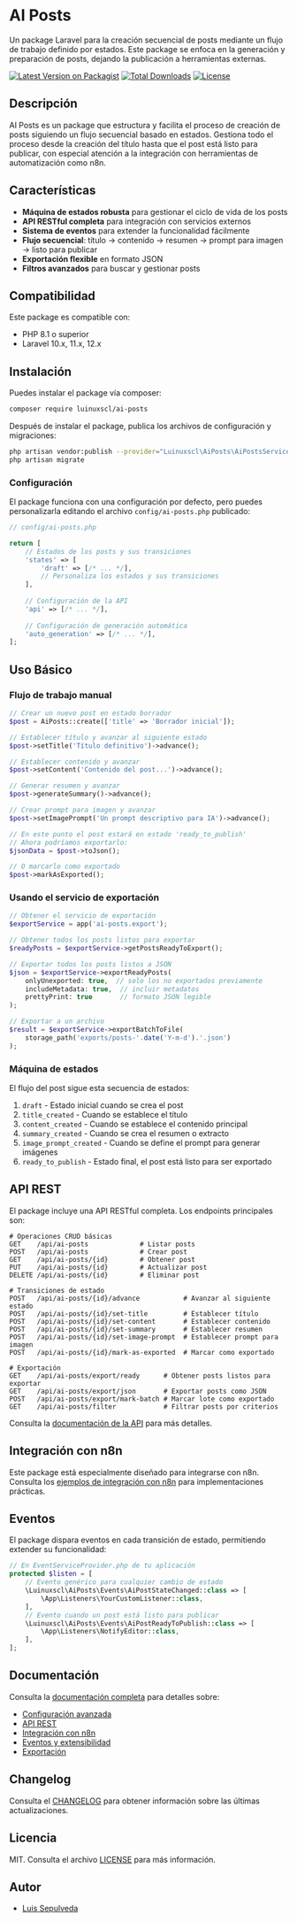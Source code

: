 # AI Posts

Un package Laravel para la creación secuencial de posts mediante un flujo de trabajo definido por estados. Este package se enfoca en la generación y preparación de posts, dejando la publicación a herramientas externas.

[![Latest Version on Packagist](https://img.shields.io/packagist/v/luinuxscl/ai-posts.svg?style=flat-square)](https://packagist.org/packages/luinuxscl/ai-posts)
[![Total Downloads](https://img.shields.io/packagist/dt/luinuxscl/ai-posts.svg?style=flat-square)](https://packagist.org/packages/luinuxscl/ai-posts)
[![License](https://img.shields.io/packagist/l/luinuxscl/ai-posts?style=flat-square)](https://packagist.org/packages/luinuxscl/ai-posts)

## Descripción

AI Posts es un package que estructura y facilita el proceso de creación de posts siguiendo un flujo secuencial basado en estados. Gestiona todo el proceso desde la creación del título hasta que el post está listo para publicar, con especial atención a la integración con herramientas de automatización como n8n.

## Características

- **Máquina de estados robusta** para gestionar el ciclo de vida de los posts
- **API RESTful completa** para integración con servicios externos
- **Sistema de eventos** para extender la funcionalidad fácilmente
- **Flujo secuencial**: título → contenido → resumen → prompt para imagen → listo para publicar
- **Exportación flexible** en formato JSON
- **Filtros avanzados** para buscar y gestionar posts

## Compatibilidad

Este package es compatible con:

- PHP 8.1 o superior
- Laravel 10.x, 11.x, 12.x

## Instalación

Puedes instalar el package vía composer:

```bash
composer require luinuxscl/ai-posts
```

Después de instalar el package, publica los archivos de configuración y migraciones:

```bash
php artisan vendor:publish --provider="Luinuxscl\AiPosts\AiPostsServiceProvider"
php artisan migrate
```

### Configuración

El package funciona con una configuración por defecto, pero puedes personalizarla editando el archivo `config/ai-posts.php` publicado:

```php
// config/ai-posts.php

return [
    // Estados de los posts y sus transiciones
    'states' => [
        'draft' => [/* ... */],
        // Personaliza los estados y sus transiciones
    ],
    
    // Configuración de la API
    'api' => [/* ... */],
    
    // Configuración de generación automática
    'auto_generation' => [/* ... */],
];
```

## Uso Básico

### Flujo de trabajo manual

```php
// Crear un nuevo post en estado borrador
$post = AiPosts::create(['title' => 'Borrador inicial']);

// Establecer título y avanzar al siguiente estado
$post->setTitle('Título definitivo')->advance();

// Establecer contenido y avanzar
$post->setContent('Contenido del post...')->advance();

// Generar resumen y avanzar
$post->generateSummary()->advance();

// Crear prompt para imagen y avanzar
$post->setImagePrompt('Un prompt descriptivo para IA')->advance();

// En este punto el post estará en estado 'ready_to_publish'
// Ahora podríamos exportarlo:
$jsonData = $post->toJson();

// O marcarlo como exportado
$post->markAsExported();
```

### Usando el servicio de exportación

```php
// Obtener el servicio de exportación
$exportService = app('ai-posts.export');

// Obtener todos los posts listos para exportar
$readyPosts = $exportService->getPostsReadyToExport();

// Exportar todos los posts listos a JSON
$json = $exportService->exportReadyPosts(
    onlyUnexported: true,  // solo los no exportados previamente
    includeMetadata: true,  // incluir metadatos
    prettyPrint: true       // formato JSON legible
);

// Exportar a un archivo
$result = $exportService->exportBatchToFile(
    storage_path('exports/posts-'.date('Y-m-d').'.json')
);
```

### Máquina de estados

El flujo del post sigue esta secuencia de estados:

1. `draft` - Estado inicial cuando se crea el post
2. `title_created` - Cuando se establece el título
3. `content_created` - Cuando se establece el contenido principal
4. `summary_created` - Cuando se crea el resumen o extracto
5. `image_prompt_created` - Cuando se define el prompt para generar imágenes
6. `ready_to_publish` - Estado final, el post está listo para ser exportado

## API REST

El package incluye una API RESTful completa. Los endpoints principales son:

```
# Operaciones CRUD básicas
GET    /api/ai-posts             # Listar posts
POST   /api/ai-posts             # Crear post
GET    /api/ai-posts/{id}        # Obtener post
PUT    /api/ai-posts/{id}        # Actualizar post
DELETE /api/ai-posts/{id}        # Eliminar post

# Transiciones de estado
POST   /api/ai-posts/{id}/advance           # Avanzar al siguiente estado
POST   /api/ai-posts/{id}/set-title         # Establecer título
POST   /api/ai-posts/{id}/set-content       # Establecer contenido
POST   /api/ai-posts/{id}/set-summary       # Establecer resumen
POST   /api/ai-posts/{id}/set-image-prompt  # Establecer prompt para imagen
POST   /api/ai-posts/{id}/mark-as-exported  # Marcar como exportado

# Exportación
GET    /api/ai-posts/export/ready      # Obtener posts listos para exportar
GET    /api/ai-posts/export/json       # Exportar posts como JSON
POST   /api/ai-posts/export/mark-batch # Marcar lote como exportado
GET    /api/ai-posts/filter            # Filtrar posts por criterios
```

Consulta la [documentación de la API](docs/api.md) para más detalles.

## Integración con n8n

Este package está especialmente diseñado para integrarse con n8n. Consulta los [ejemplos de integración con n8n](docs/n8n-integration.md) para implementaciones prácticas.

## Eventos

El package dispara eventos en cada transición de estado, permitiendo extender su funcionalidad:

```php
// En EventServiceProvider.php de tu aplicación
protected $listen = [
    // Evento genérico para cualquier cambio de estado
    \Luinuxscl\AiPosts\Events\AiPostStateChanged::class => [
        \App\Listeners\YourCustomListener::class,
    ],
    // Evento cuando un post está listo para publicar
    \Luinuxscl\AiPosts\Events\AiPostReadyToPublish::class => [
        \App\Listeners\NotifyEditor::class,
    ],
];
```

## Documentación

Consulta la [documentación completa](docs/README.md) para detalles sobre:

- [Configuración avanzada](docs/configuration.md)
- [API REST](docs/api.md)
- [Integración con n8n](docs/n8n-integration.md)
- [Eventos y extensibilidad](docs/events.md)
- [Exportación](docs/export.md)

## Changelog

Consulta el [CHANGELOG](CHANGELOG.md) para obtener información sobre las últimas actualizaciones.

## Licencia

MIT. Consulta el archivo [LICENSE](LICENSE.md) para más información.

## Autor

- [Luis Sepulveda](https://github.com/luinuxscl)

